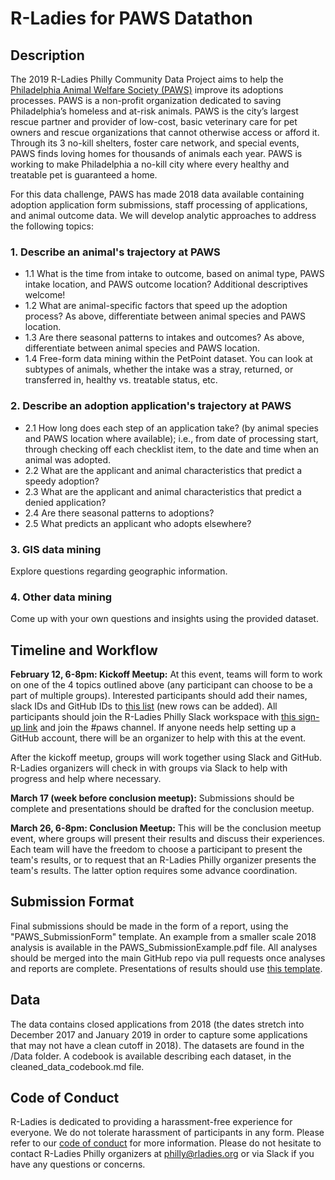 # R-Ladies for PAWS Datathon

## Description

The 2019 R-Ladies Philly Community Data Project aims to help the [Philadelphia Animal Welfare Society (PAWS)](https://phillypaws.org/) improve its adoptions processes. PAWS is a non-profit organization dedicated to saving Philadelphia’s homeless and at-risk animals. PAWS is the city’s largest rescue partner and provider of low-cost, basic veterinary care for pet owners and rescue organizations that cannot otherwise access or afford it. Through its 3 no-kill shelters, foster care network, and special events, PAWS finds loving homes for thousands of animals each year. PAWS is working to make Philadelphia a no-kill city where every healthy and treatable pet is guaranteed a home.

For this data challenge, PAWS has made 2018 data available containing adoption application form submissions, staff processing of applications, and animal outcome data. We will develop analytic approaches to address the following topics: 

### 1. Describe an animal's trajectory at PAWS

* 1.1 What is the time from intake to outcome, based on animal type, PAWS intake location, and PAWS outcome location? Additional descriptives welcome!  
* 1.2 What are animal-specific factors that speed up the adoption process? As above, differentiate between animal species and PAWS location.  
* 1.3 Are there seasonal patterns to intakes and outcomes? As above, differentiate between animal species and PAWS location.  
* 1.4 Free-form data mining within the PetPoint dataset. You can look at subtypes of animals, whether the intake was a stray, returned, or transferred in, healthy vs. treatable status, etc.  

### 2. Describe an adoption application's trajectory at PAWS

* 2.1 How long does each step of an application take? (by animal species and PAWS location where available); i.e., from date of processing start, through checking off each checklist item, to the date and time when an animal was adopted.
* 2.2 What are the applicant and animal characteristics that predict a speedy adoption?
* 2.3 What are the applicant and animal characteristics that predict a denied application?  
* 2.4 Are there seasonal patterns to adoptions?  
* 2.5 What predicts an applicant who adopts elsewhere?  

### 3. GIS data mining

Explore questions regarding geographic information. 

### 4. Other data mining

Come up with your own questions and insights using the provided dataset.

## Timeline and Workflow

**February 12, 6-8pm: Kickoff Meetup:** At this event, teams will form to work on one of the 4 topics outlined above (any participant can choose to be a part of multiple groups). Interested participants should add their names, slack IDs and GitHub IDs to [this list](https://docs.google.com/document/d/1EzzVXFIJ-_KdAwprpDXTcC0G8VYxp6nCOKoZnskgEII/edit#heading=h.46g28hd7gts9) (new rows can be added). All participants should join the R-Ladies Philly Slack workspace with [this sign-up link](http://bit.ly/join-rladies-slack) and join the #paws channel. If anyone needs help setting up a GitHub account, there will be an organizer to help with this at the event. 

After the kickoff meetup, groups will work together using Slack and GitHub. R-Ladies organizers will check in with groups via Slack to help with progress and help where necessary. 

**March 17 (week before conclusion meetup):** Submissions should be complete and presentations should be drafted for the conclusion meetup.

**March 26, 6-8pm: Conclusion Meetup:** This will be the conclusion meetup event, where groups will present their results and discuss their experiences. Each team will have the freedom to choose a participant to present the team's results, or to request that an R-Ladies Philly organizer presents the team's results. The latter option requires some advance coordination.

## Submission Format

Final submissions should be made in the form of a report, using the "PAWS_SubmissionForm" template. An example from a smaller scale 2018 analysis is available in the PAWS_SubmissionExample.pdf file. All analyses should be merged into the main GitHub repo via pull requests once analyses and reports are complete. Presentations of results should use [this template](https://docs.google.com/presentation/d/1KoOCCyjNBQTMlq19BpnA37o66BtXGdvpTz1N2ZU52hg/edit#slide=id.g35f391192_00).

## Data

The data contains closed applications from 2018 (the dates stretch into December 2017 and January 2019 in order to capture some applications that may not have a clean cutoff in 2018). The datasets are found in the /Data folder. A codebook is available describing each dataset, in the cleaned_data_codebook.md file.

## Code of Conduct

R-Ladies is dedicated to providing a harassment-free experience for everyone. We do not tolerate harassment of participants in any form. Please refer to our [code of conduct](https://github.com/rladies/starter-kit/wiki/Code-of-Conduct) for more information. Please do not hesitate to contact R-Ladies Philly organizers at philly@rladies.org or via Slack if you have any questions or concerns. 
